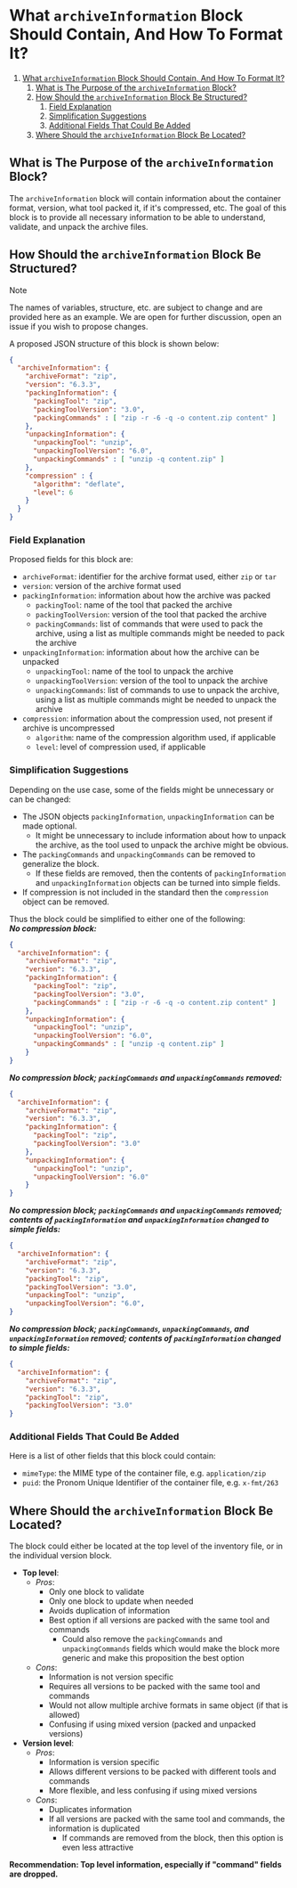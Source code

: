 # What `archiveInformation` Block Should Contain, And How To Format It?

1. [What `archiveInformation` Block Should Contain, And How To Format It?](#what-archiveinformation-block-should-contain-and-how-to-format-it)
   1. [What is The Purpose of the `archiveInformation` Block?](#what-is-the-purpose-of-the-archiveinformation-block)
   1. [How Should the `archiveInformation` Block Be Structured?](#how-should-the-archiveinformation-block-be-structured)
      1. [Field Explanation](#field-explanation)
      1. [Simplification Suggestions](#simplification-suggestions)
      1. [Additional Fields That Could Be Added](#additional-fields-that-could-be-added)
   1. [Where Should the `archiveInformation` Block Be Located?](#where-should-the-archiveinformation-block-be-located)

## What is The Purpose of the `archiveInformation` Block?
The `archiveInformation` block will contain information about the container format, version, what tool packed it, if it's compressed, etc.
The goal of this block is to provide all necessary information to be able to understand, validate, and unpack the archive files.

## How Should the `archiveInformation` Block Be Structured?
> [!NOTE]
> The names of variables, structure, etc. are subject to change and are provided here as an example.
> We are open for further discussion, open an issue if you wish to propose changes.

A proposed JSON structure of this block is shown below:

```json
{
  "archiveInformation": {
    "archiveFormat": "zip",
    "version": "6.3.3",
    "packingInformation": {
      "packingTool": "zip",
      "packingToolVersion": "3.0",
      "packingCommands" : [ "zip -r -6 -q -o content.zip content" ]
    },
    "unpackingInformation": {
      "unpackingTool": "unzip",
      "unpackingToolVersion": "6.0",
      "unpackingCommands" : [ "unzip -q content.zip" ]
    },
    "compression" : {
      "algorithm": "deflate",
      "level": 6
    }
  }
}
```

### Field Explanation
Proposed fields for this block are:
- `archiveFormat`: identifier for the archive format used, either `zip` or `tar`
- `version`: version of the archive format used
- `packingInformation`: information about how the archive was packed
  - `packingTool`: name of the tool that packed the archive
  - `packingToolVersion`: version of the tool that packed the archive
  - `packingCommands`: list of commands that were used to pack the archive, using a list as multiple commands might be needed to pack the archive
- `unpackingInformation`: information about how the archive can be unpacked
  - `unpackingTool`: name of the tool to unpack the archive
  - `unpackingToolVersion`: version of the tool to unpack the archive
  - `unpackingCommands`: list of commands to use to unpack the archive, using a list as multiple commands might be needed to unpack the archive
- `compression`: information about the compression used, not present if archive is uncompressed
  - `algorithm`: name of the compression algorithm used, if applicable
  - `level`: level of compression used, if applicable

### Simplification Suggestions
Depending on the use case, some of the fields might be unnecessary or can be changed:
- The JSON objects `packingInformation`, `unpackingInformation` can be made optional.
  - It might be unnecessary to include information about how to unpack the archive, as the tool used to unpack the archive might be obvious.
- The `packingCommands` and `unpackingCommands` can be removed to generalize the block.
  - If these fields are removed, then the contents of `packingInformation` and `unpackingInformation` objects can be turned into simple fields.
- If compression is not included in the standard then the `compression` object can be removed.

Thus the block could be simplified to either one of the following:  
_**No compression block:**_
```json
{
  "archiveInformation": {
    "archiveFormat": "zip",
    "version": "6.3.3",
    "packingInformation": {
      "packingTool": "zip",
      "packingToolVersion": "3.0",
      "packingCommands" : [ "zip -r -6 -q -o content.zip content" ]
    },
    "unpackingInformation": {
      "unpackingTool": "unzip",
      "unpackingToolVersion": "6.0",
      "unpackingCommands" : [ "unzip -q content.zip" ]
    }
}
```

_**No compression block; `packingCommands` and `unpackingCommands` removed:**_
```json
{
  "archiveInformation": {
    "archiveFormat": "zip",
    "version": "6.3.3",
    "packingInformation": {
      "packingTool": "zip",
      "packingToolVersion": "3.0"
    },
    "unpackingInformation": {
      "unpackingTool": "unzip",
      "unpackingToolVersion": "6.0"
    }
}
```

_**No compression block; `packingCommands` and `unpackingCommands` removed; contents of `packingInformation` and `unpackingInformation` changed to simple fields:**_
```json
{
  "archiveInformation": {
    "archiveFormat": "zip",
    "version": "6.3.3",
    "packingTool": "zip",
    "packingToolVersion": "3.0",
    "unpackingTool": "unzip",
    "unpackingToolVersion": "6.0",
}
```

_**No compression block; `packingCommands`, `unpackingCommands`, and `unpackingInformation` removed; contents of `packingInformation` changed to simple fields:**_
```json
{
  "archiveInformation": {
    "archiveFormat": "zip",
    "version": "6.3.3",
    "packingTool": "zip",
    "packingToolVersion": "3.0"
}
```

### Additional Fields That Could Be Added
Here is a list of other fields that this block could contain:
- `mimeType`: the MIME type of the container file, e.g. `application/zip`
- `puid`: the Pronom Unique Identifier of the container file, e.g. `x-fmt/263`

## Where Should the `archiveInformation` Block Be Located?
The block could either be located at the top level of the inventory file, or in the individual version block.

- **Top level**:
  - _Pros_:
    - Only one block to validate
    - Only one block to update when needed
    - Avoids duplication of information
    - Best option if all versions are packed with the same tool and commands
      - Could also remove the `packingCommands` and `unpackingCommands` fields which would make the block more generic and make this proposition the best option
  - _Cons_:
    - Information is not version specific
    - Requires all versions to be packed with the same tool and commands
    - Would not allow multiple archive formats in same object (if that is allowed)
    - Confusing if using mixed version (packed and unpacked versions)
- **Version level**:
  - _Pros_:
    - Information is version specific
    - Allows different versions to be packed with different tools and commands
    - More flexible, and less confusing if using mixed versions
  - _Cons_:
    - Duplicates information
    - If all versions are packed with the same tool and commands, the information is duplicated
      - If commands are removed from the block, then this option is even less attractive

**Recommendation: Top level information, especially if "command" fields are dropped.**